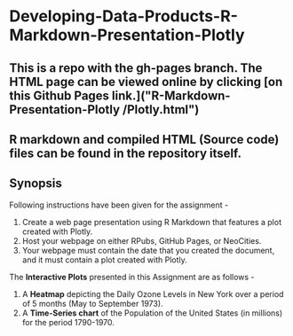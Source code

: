 # Developing-Data-Products-R-Markdown-Presentation-Plotly

## This is a repo with the gh-pages branch. The HTML page can be viewed online by clicking [on this Github Pages link.]("R-Markdown-Presentation-Plotly /Plotly.html")

## R markdown and compiled HTML (Source code) files can be found in the repository itself.

## Synopsis

Following instructions have been given for the assignment -   

1. Create a web page presentation using R Markdown that features a plot created with Plotly.  
2. Host your webpage on either RPubs, GitHub Pages, or NeoCities.   
3. Your webpage must contain the date that you created the document, and it must contain a plot created with Plotly.

The **Interactive Plots** presented in this Assignment are as follows -

1. A **Heatmap** depicting the Daily Ozone Levels in New York over a period of 5 months (May to September 1973).
2. A **Time-Series chart** of the Population of the United States (in millions) for the period 1790-1970.
